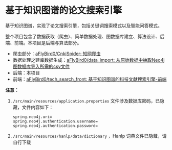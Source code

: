 # 基于知识图谱的论文搜索引擎
基于知识图谱，实现了论文搜索引擎，包括关键词搜索模式以及智能问答模式。  

整个项目包含了数据获取（爬虫）、简单数据处理、图数据库建立、算法设计、后端、前端。本项目是后端与算法部分。  

* 爬虫部分：[aFlyBird0/CnkiSpider: 知网爬虫](https://github.com/aFlyBird0/CnkiSpider)  
* 数据处理之建库数据生成：[aFlyBird0/data_import: 从原始数据中抽取Neo4j图数据库导入所需的csv文件](https://github.com/aFlyBird0/data_import)  
* 后端：本项目  
* 前端：[aFlyBird0/tech_search_front: 基于知识图谱的科技文献搜索引擎-前端](https://github.com/aFlyBird0/tech_search_front)    

**注意：**  

1. `/src/main/resources/application.properties` 文件涉及数据库密码，已隐藏，文件内容如下：
   
    ```
    spring.neo4j.uri=
    spring.neo4j.authentication.username=
    spring.neo4j.authentication.password=
    ```
    
2. `/src/main/resources/hanlp/data/dictionary` ，Hanlp 词典文件已隐藏，请自行下载